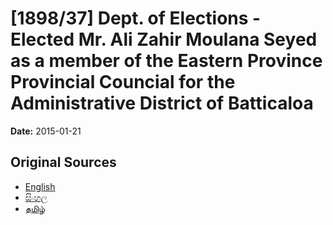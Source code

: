 # [1898/37] Dept. of Elections - Elected Mr. Ali Zahir Moulana Seyed as a member of the Eastern Province Provincial Councial for the Administrative District of Batticaloa

**Date:** 2015-01-21

## Original Sources

- [English](https://documents.gov.lk/view/extra-gazettes/2015/1/1898-37_E.pdf)
- [සිංහල](https://documents.gov.lk/view/extra-gazettes/2015/1/1898-37_S.pdf)
- [தமிழ்](https://documents.gov.lk/view/extra-gazettes/2015/1/1898-37_T.pdf)
